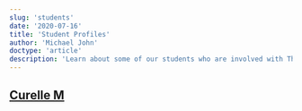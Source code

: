```yaml
---
slug: 'students'
date: '2020-07-16'
title: 'Student Profiles'
author: 'Michael John'
doctype: 'article'
description: 'Learn about some of our students who are involved with The Agoge Project'
---
```


<div class='student'>

## [Curelle M](/students/curelle) 

</div>

